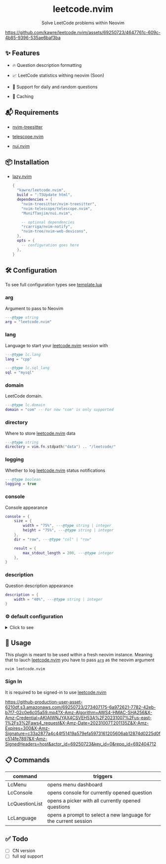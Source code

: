 <div align="center">

# leetcode.nvim

Solve LeetCode problems within Neovim

</div>

https://github.com/kawre/leetcode.nvim/assets/69250723/4647761c-609c-4b85-9396-535ae6baf3ba

[leetcode.nvim]: https://github.com/kawre/leetcode.nvim

## ✨ Features

- 🔥 Question description formatting

- 📈 LeetCode statistics withing neovim (Soon)

- 🔀 Support for daily and random questions

- 💾 Caching

## 📬 Requirements

- [nvim-treesitter][nvim-treesitter]

- [telescope.nvim][telescope.nvim]

- [nui.nvim][nui.nvim]

[nvim-treesitter]: https://github.com/nvim-treesitter/nvim-treesitter
[telescope.nvim]: https://github.com/nvim-telescope/telescope.nvim
[nui.nvim]: https://github.com/MunifTanjim/nui.nvim
[nvim-notify]: https://github.com/rcarriga/nvim-notify

## 📦 Installation

- [lazy.nvim][lazy.nvim]

  ```lua
  {
    "kawre/leetcode.nvim",
    build = ":TSUpdate html",
    dependencies = {
      "nvim-treesitter/nvim-treesitter",
      "nvim-telescope/telescope.nvim",
      "MunifTanjim/nui.nvim",

      -- optional dependencies
      "rcarriga/nvim-notify",
      "nvim-tree/nvim-web-devicons",
    },
    opts = {
      -- configuration goes here
    },
  }
  ```

[lazy.nvim]: https://github.com/folke/lazy.nvim
[packer.nvim]: https://github.com/wbthomason/packer.nvim

## 🛠️ Configuration

To see full configuration types see [template.lua](./lua/leetcode/config/template.lua)

### arg

Argument to pass to Neovim 

```lua
---@type string
arg = "leetcode.nvim"
```

### lang

Language to start your [leetcode.nvim][leetcode.nvim] session with

```lua
---@type lc.lang
lang = "cpp"

---@type lc.sql_lang
sql = "mysql"
```

### domain

LeetCode domain.

```lua
---@type lc.domain
domain = "com" -- For now "com" is only supported
```

### directory

Where to store [leetcode.nvim][leetcode.nvim] data

```lua
---@type string
directory = vim.fn.stdpath("data") .. "/leetcode/"
```

### logging

Whether to log [leetcode.nvim][leetcode.nvim] status notifications

```lua
---@type boolean
logging = true
```

### console

Console appearance

```lua
console = {
    size = {
        width = "75%", ---@type string | integer
        height = "75%", ---@type string | integer
    },
    dir = "row", ---@type "col" | "row"

    result = {
        max_stdout_length = 200, ---@type integer
    },
}
```

### description

Question description appearance

```lua
description = {
    width = "40%", ---@type string | integer
}
```


### ⚙️ default configuration

<details>
  <summary>Click to see</summary>

```lua
{
    ---@type string
    arg = "leetcode.nvim",

    ---@type lc.lang
    lang = "cpp",

    ---@type lc.sql_lang
    sql = "mysql",

    ---@type lc.domain
    domain = "com",

    ---@type string
    directory = vim.fn.stdpath("data") .. "/leetcode/",

    ---@type boolean
    logging = true,

    console = {
        size = {
            width = "75%", ---@type string | integer
            height = "75%", ---@type string | integer
        },
        dir = "row", ---@type "col" | "row"

        result = {
            max_stdout_length = 200, ---@type integer
        },
    },

    description = {
        width = "40%", ---@type string | integer
    },
}
```

</details>

## 🚀 Usage

This plugin is meant to be used within a fresh neovim instance.
Meaning that to lauch [leetcode.nvim][leetcode.nvim] you have to pass [`arg`](#arg) as the neovim argument

```
nvim leetcode.nvim
```

### Sign In

It is required to be signed-in to use [leetcode.nvim][leetcode.nvim]

https://github-production-user-asset-6210df.s3.amazonaws.com/69250723/273407175-6a972621-7782-42eb-b7f7-02c0e6c05a59.mp4?X-Amz-Algorithm=AWS4-HMAC-SHA256&X-Amz-Credential=AKIAIWNJYAX4CSVEH53A%2F20231007%2Fus-east-1%2Fs3%2Faws4_request&X-Amz-Date=20231007T201135Z&X-Amz-Expires=300&X-Amz-Signature=c33a2877a4c44f51419a579efa5973161205606ab12874d0225d0fc514fe7897&X-Amz-SignedHeaders=host&actor_id=69250723&key_id=0&repo_id=692404712

## 📋 Commands

| command   | triggers    |
|--------------- | --------------- |
| LcMenu | opens menu dashboard |
| LcConsole | opens console for currently opened question |
| LcQuestionList | opens a picker with all currently opened questions |
| LcLanguage | opens a prompt to select a new language for the current session |

## ✅ Todo

- [ ] CN version
- [ ] full sql support
